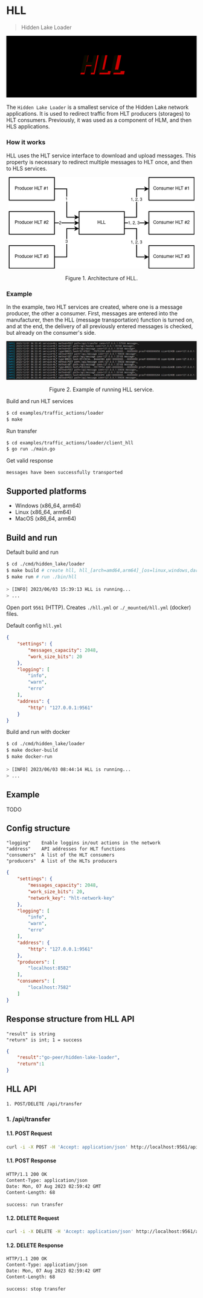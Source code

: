 # HLL

> Hidden Lake Loader

<img src="_images/hll_logo.png" alt="hll_logo.png"/>

The `Hidden Lake Loader` is a smallest service of the Hidden Lake network applications. It is used to redirect traffic from HLT producers (storages) to HLT consumers. Previously, it was used as a component of HLM, and then HLS applications.

### How it works

HLL uses the HLT service interface to download and upload messages. This property is necessary to redirect multiple messages to HLT once, and then to HLS services.

<p align="center"><img src="_images/hll_arch.png" alt="hll_arch.png"/></p>
<p align="center">Figure 1. Architecture of HLL.</p>

### Example 

In the example, two HLT services are created, where one is a message producer, the other a consumer. First, messages are entered into the manufacturer, then the HLL (message transportation) function is turned on, and at the end, the delivery of all previously entered messages is checked, but already on the consumer's side.

<p align="center"><img src="_images/hll_logger.png" alt="hll_logger.png"/></p>
<p align="center">Figure 2. Example of running HLL service.</p>

Build and run HLT services
```bash
$ cd examples/traffic_actions/loader
$ make
```

Run transfer
```bash
$ cd examples/traffic_actions/loader/client_hll
$ go run ./main.go
```

Get valid response
```
messages have been successfully transported
```

## Supported platforms

- Windows (x86_64, arm64)
- Linux (x86_64, arm64)
- MacOS (x86_64, arm64)

## Build and run

Default build and run

```bash 
$ cd ./cmd/hidden_lake/loader
$ make build # create hll, hll_[arch=amd64,arm64]_[os=linux,windows,darwin] and copy to ./bin
$ make run # run ./bin/hll

> [INFO] 2023/06/03 15:39:13 HLL is running...
> ...
```

Open port `9561` (HTTP).
Creates `./hll.yml` or `./_mounted/hll.yml` (docker) files.

Default config `hll.yml`

```json
{
	"settings": {
		"messages_capacity": 2048,
        "work_size_bits": 20
	},
	"logging": [
		"info",
		"warn",
		"erro"
	],
	"address": {
		"http": "127.0.0.1:9561"
	}
}
```

Build and run with docker

```bash 
$ cd ./cmd/hidden_lake/loader
$ make docker-build 
$ make docker-run

> [INFO] 2023/06/03 08:44:14 HLL is running...
> ...
```

## Example 

TODO

## Config structure

```
"logging"    Enable loggins in/out actions in the network
"address"    API addresses for HLT functions
"consumers"  A list of the HLT consumers
"producers"  A list of the HLTs producers
```

```json
{
	"settings": {
        "messages_capacity": 2048,
        "work_size_bits": 20,
        "network_key": "hlt-network-key"
	},
	"logging": [
		"info",
		"warn",
		"erro"
	],
	"address": {
		"http": "127.0.0.1:9561"
	},
    "producers": [
		"localhost:8582"
	],
	"consumers": [
		"localhost:7582"
	]
}
```

## Response structure from HLL API

```
"result" is string
"return" is int; 1 = success
```

```json
{
	"result":"go-peer/hidden-lake-loader",
	"return":1
}
```

## HLL API

```
1. POST/DELETE /api/transfer
```

### 1. /api/transfer

#### 1.1. POST Request

```bash
curl -i -X POST -H 'Accept: application/json' http://localhost:9561/api/transfer
```

#### 1.1. POST Response

```
HTTP/1.1 200 OK
Content-Type: application/json
Date: Mon, 07 Aug 2023 02:59:42 GMT
Content-Length: 68

success: run transfer
```

#### 1.2. DELETE Request

```bash
curl -i -X DELETE -H 'Accept: application/json' http://localhost:9561/api/transfer
```

#### 1.2. DELETE Response

```
HTTP/1.1 200 OK
Content-Type: application/json
Date: Mon, 07 Aug 2023 02:59:42 GMT
Content-Length: 68

success: stop transfer
```
